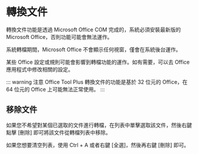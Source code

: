# 轉換文件

轉換文件功能是透過 Microsoft Office COM 完成的，系統必須安裝最新版的 Microsoft Office，否則功能可能會無法運作。

系統轉檔期間，Microsoft Office 不會顯示任何視窗，僅會在系統後台運作。

某些 Office 設定或規則可能會影響到轉檔功能的運作。如有需要，可以去 Office 應用程式中修改相關的設定。

::: warning 注意
Office Tool Plus 轉換文件的功能是基於 32 位元的 Office，在 64 位元的 Office 上可能無法正常使用。
:::

## 移除文件

如果您不希望對某個已選取的文件進行轉檔，在列表中單擊選取該文件，然後右鍵點擊 [刪除] 即可將該文件從轉檔列表中移除。

如果您想要清空列表，使用 Ctrl + A 或者右鍵 [全選]，然後再右鍵 [刪除] 即可。

